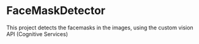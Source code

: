 # FaceMaskDetector
This project detects the facemasks in the images, using the custom vision API (Cognitive Services)
